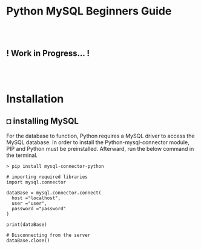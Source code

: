 # Python MySQL Beginners Guide

<br/><br/>

## ! Work in Progress... ! 

<br/><br/>

# Installation
## ◘ installing MySQL
For the database to function, Python requires a MySQL driver to access the MySQL database. In order to install the Python-mysql-connector module, PIP and Python must be preinstalled. Afterward, run the below command in the terminal.
```
> pip install mysql-connector-python
```

```py3
# importing required libraries
import mysql.connector
  
dataBase = mysql.connector.connect(
  host ="localhost",
  user ="user",
  password ="password"
)
 
print(dataBase)
  
# Disconnecting from the server
dataBase.close()
```
